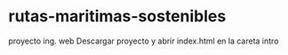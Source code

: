 # rutas-maritimas-sostenibles
proyecto ing. web
Descargar proyecto y abrir index.html en la careta intro
